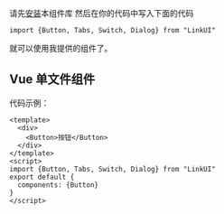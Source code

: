 请先[安装](#/doc/install)本组件库
然后在你的代码中写入下面的代码
```
import {Button, Tabs, Switch, Dialog} from "LinkUI"
```
就可以使用我提供的组件了。

## Vue 单文件组件

代码示例：

```
<template>
  <div>
    <Button>按钮</Button>
  </div>
</template>
<script>
import {Button, Tabs, Switch, Dialog} from "LinkUI"
export default {
  components: {Button}
}
</script>
```